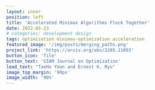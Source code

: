 ```yaml
---
layout: inner
position: left
title: 'Accelerated Minimax Algorithms Flock Together'
date: 2022-05-23
# categories: development design
tags: optimization minimax-optimization acceleration
featured_image: '/img/posts/merging_paths.png'
project_link: 'https://arxiv.org/abs/2205.11093'
button_icon: 'file'
button_text: 'SIAM Journal on Optimization'
lead_text: "TaeHo Yoon and Ernest K. Ryu"
image_top_margin: '90px'
image_width: '90%'
---
```

